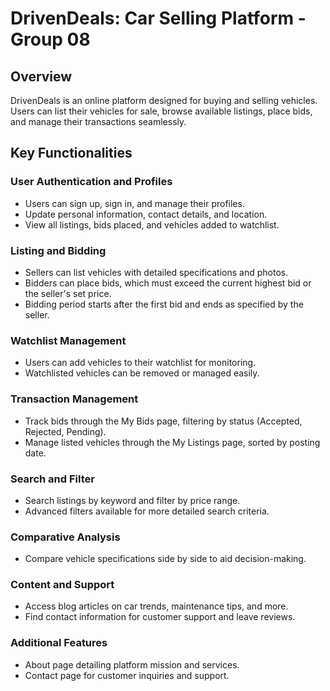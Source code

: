 # DrivenDeals: Car Selling Platform - Group 08

## Overview
DrivenDeals is an online platform designed for buying and selling vehicles. Users can list their vehicles for sale, browse available listings, place bids, and manage their transactions seamlessly.

## Key Functionalities

### User Authentication and Profiles
- Users can sign up, sign in, and manage their profiles.
- Update personal information, contact details, and location.
- View all listings, bids placed, and vehicles added to watchlist.

### Listing and Bidding
- Sellers can list vehicles with detailed specifications and photos.
- Bidders can place bids, which must exceed the current highest bid or the seller's set price.
- Bidding period starts after the first bid and ends as specified by the seller.

### Watchlist Management
- Users can add vehicles to their watchlist for monitoring.
- Watchlisted vehicles can be removed or managed easily.

### Transaction Management
- Track bids through the My Bids page, filtering by status (Accepted, Rejected, Pending).
- Manage listed vehicles through the My Listings page, sorted by posting date.

### Search and Filter
- Search listings by keyword and filter by price range.
- Advanced filters available for more detailed search criteria.

### Comparative Analysis
- Compare vehicle specifications side by side to aid decision-making.

### Content and Support
- Access blog articles on car trends, maintenance tips, and more.
- Find contact information for customer support and leave reviews.

### Additional Features
- About page detailing platform mission and services.
- Contact page for customer inquiries and support.
